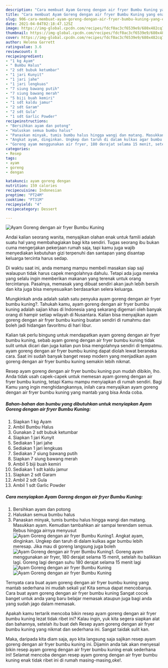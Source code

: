 ```yaml
---
description: "Cara membuat Ayam Goreng dengan air fryer Bumbu Kuning yang enak dan Mudah Dibuat"
title: "Cara membuat Ayam Goreng dengan air fryer Bumbu Kuning yang enak dan Mudah Dibuat"
slug: 906-cara-membuat-ayam-goreng-dengan-air-fryer-bumbu-kuning-yang-enak-dan-mudah-dibuat
date: 2021-04-04T02:18:47.125Z
image: https://img-global.cpcdn.com/recipes/fdcf0ac3cf6539e9/680x482cq70/ayam-goreng-dengan-air-fryer-bumbu-kuning-foto-resep-utama.jpg
thumbnail: https://img-global.cpcdn.com/recipes/fdcf0ac3cf6539e9/680x482cq70/ayam-goreng-dengan-air-fryer-bumbu-kuning-foto-resep-utama.jpg
cover: https://img-global.cpcdn.com/recipes/fdcf0ac3cf6539e9/680x482cq70/ayam-goreng-dengan-air-fryer-bumbu-kuning-foto-resep-utama.jpg
author: Helena Garrett
ratingvalue: 3.6
reviewcount: 8
recipeingredient:
- "1 kg Ayam"
- " Bumbu Halus"
- "2 sdt bubuk ketumbar"
- "1 jari Kunyit"
- "1 jari jahe"
- "1 jari lengkuas"
- "7 siung bawang putih"
- "7 siung bawang merah"
- "5 biji buah kemiri"
- "1 sdt kaldu jamur"
- "2 sdt Garam"
- "2 sdt Gula"
- "1 sdt Garlic Powder"
recipeinstructions:
- "Bersihkan ayam dan potong"
- "Haluskan semua bumbu halus"
- "Panaskan minyak, tumis bumbu halus hingga wangi dan matang. Masukkan ayam. Kemudian tambahkan air sampai terendam semua. Rebus hingga airnya menyusut"
- "Angkat ayam, dinginkan. Ungkep dan taruh di dalam kulkas agar bumbu lebih meresap. Jika mau di goreng langsung juga boleh"
- "Goreng ayam menggunakan air fryer, 180 derajat selama 15 menit, setelah itu balikkan lagi. Goreng lagi dengan suhu 180 derajat selama 15 menit lagi"
categories:
- Resep
tags:
- ayam
- goreng
- dengan

katakunci: ayam goreng dengan 
nutrition: 159 calories
recipecuisine: Indonesian
preptime: "PT24M"
cooktime: "PT31M"
recipeyield: "4"
recipecategory: Dessert

---
```



![Ayam Goreng dengan air fryer Bumbu Kuning](https://img-global.cpcdn.com/recipes/fdcf0ac3cf6539e9/680x482cq70/ayam-goreng-dengan-air-fryer-bumbu-kuning-foto-resep-utama.jpg)

Andai kalian seorang wanita, menyajikan olahan enak untuk famili adalah suatu hal yang membahagiakan bagi kita sendiri. Tugas seorang ibu bukan cuma mengerjakan pekerjaan rumah saja, tapi kamu juga wajib menyediakan kebutuhan gizi terpenuhi dan santapan yang disantap keluarga tercinta harus sedap.

Di waktu  saat ini, anda memang mampu membeli masakan siap saji walaupun tidak harus capek mengolahnya dahulu. Tetapi ada juga mereka yang selalu ingin memberikan makanan yang terenak untuk orang tercintanya. Pasalnya, memasak yang dibuat sendiri akan jauh lebih bersih dan kita juga bisa menyesuaikan berdasarkan selera keluarga. 



Mungkinkah anda adalah salah satu penyuka ayam goreng dengan air fryer bumbu kuning?. Tahukah kamu, ayam goreng dengan air fryer bumbu kuning adalah sajian khas di Indonesia yang sekarang digemari oleh banyak orang di hampir setiap wilayah di Nusantara. Kalian bisa menyajikan ayam goreng dengan air fryer bumbu kuning buatan sendiri di rumahmu dan boleh jadi hidangan favoritmu di hari libur.

Kalian tak perlu bingung untuk mendapatkan ayam goreng dengan air fryer bumbu kuning, sebab ayam goreng dengan air fryer bumbu kuning tidak sulit untuk dicari dan juga kalian pun bisa mengolahnya sendiri di tempatmu. ayam goreng dengan air fryer bumbu kuning dapat diolah lewat beraneka cara. Saat ini sudah banyak banget resep modern yang menjadikan ayam goreng dengan air fryer bumbu kuning semakin lebih nikmat.

Resep ayam goreng dengan air fryer bumbu kuning pun mudah dibikin, lho. Anda tidak usah capek-capek untuk memesan ayam goreng dengan air fryer bumbu kuning, tetapi Kamu mampu menyiapkan di rumah sendiri. Bagi Kamu yang ingin menghidangkannya, inilah cara menyajikan ayam goreng dengan air fryer bumbu kuning yang mantab yang bisa Anda coba.

<!--inarticleads1-->

##### Bahan-bahan dan bumbu yang dibutuhkan untuk menyiapkan Ayam Goreng dengan air fryer Bumbu Kuning:

1. Siapkan 1 kg Ayam
1. Ambil  Bumbu Halus
1. Gunakan 2 sdt bubuk ketumbar
1. Siapkan 1 jari Kunyit
1. Sediakan 1 jari jahe
1. Sediakan 1 jari lengkuas
1. Sediakan 7 siung bawang putih
1. Siapkan 7 siung bawang merah
1. Ambil 5 biji buah kemiri
1. Sediakan 1 sdt kaldu jamur
1. Siapkan 2 sdt Garam
1. Ambil 2 sdt Gula
1. Ambil 1 sdt Garlic Powder




<!--inarticleads2-->

##### Cara menyiapkan Ayam Goreng dengan air fryer Bumbu Kuning:

1. Bersihkan ayam dan potong
1. Haluskan semua bumbu halus
1. Panaskan minyak, tumis bumbu halus hingga wangi dan matang. Masukkan ayam. Kemudian tambahkan air sampai terendam semua. Rebus hingga airnya menyusut
<img src="//assets-global.cpcdn.com/assets/icons/button_play-2c75c40dde080a61004c1f40b05d8f140eaff45d7e9e6481dc71c63d2e7c4909.png" alt="Ayam Goreng dengan air fryer Bumbu Kuning">1. Angkat ayam, dinginkan. Ungkep dan taruh di dalam kulkas agar bumbu lebih meresap. Jika mau di goreng langsung juga boleh
<img src="//assets-global.cpcdn.com/assets/icons/button_play-2c75c40dde080a61004c1f40b05d8f140eaff45d7e9e6481dc71c63d2e7c4909.png" alt="Ayam Goreng dengan air fryer Bumbu Kuning">1. Goreng ayam menggunakan air fryer, 180 derajat selama 15 menit, setelah itu balikkan lagi. Goreng lagi dengan suhu 180 derajat selama 15 menit lagi
<img src="//assets-global.cpcdn.com/assets/icons/button_play-2c75c40dde080a61004c1f40b05d8f140eaff45d7e9e6481dc71c63d2e7c4909.png" alt="Ayam Goreng dengan air fryer Bumbu Kuning"><img src="//assets-global.cpcdn.com/assets/icons/button_play-2c75c40dde080a61004c1f40b05d8f140eaff45d7e9e6481dc71c63d2e7c4909.png" alt="Ayam Goreng dengan air fryer Bumbu Kuning">



Ternyata cara buat ayam goreng dengan air fryer bumbu kuning yang mantab sederhana ini mudah sekali ya! Kita semua dapat mencobanya. Cara buat ayam goreng dengan air fryer bumbu kuning Sangat cocok banget untuk anda yang baru belajar memasak ataupun juga bagi anda yang sudah jago dalam memasak.

Apakah kamu tertarik mencoba bikin resep ayam goreng dengan air fryer bumbu kuning lezat tidak ribet ini? Kalau ingin, yuk kita segera siapkan alat dan bahannya, setelah itu buat deh Resep ayam goreng dengan air fryer bumbu kuning yang nikmat dan sederhana ini. Sangat taidak sulit kan. 

Maka, daripada kita diam saja, ayo kita langsung saja sajikan resep ayam goreng dengan air fryer bumbu kuning ini. Dijamin anda tak akan menyesal bikin resep ayam goreng dengan air fryer bumbu kuning enak sederhana ini! Selamat mencoba dengan resep ayam goreng dengan air fryer bumbu kuning enak tidak ribet ini di rumah masing-masing,oke!.

